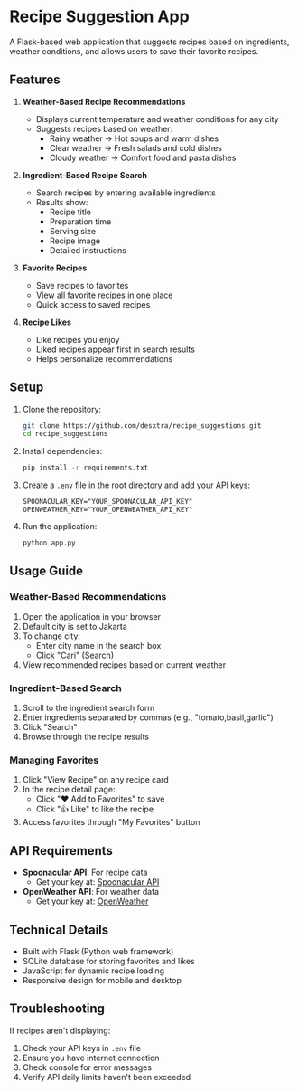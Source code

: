 # Recipe Suggestion App

A Flask-based web application that suggests recipes based on ingredients, weather conditions, and allows users to save their favorite recipes.

## Features

1. **Weather-Based Recipe Recommendations**
   - Displays current temperature and weather conditions for any city
   - Suggests recipes based on weather:
     - Rainy weather → Hot soups and warm dishes
     - Clear weather → Fresh salads and cold dishes
     - Cloudy weather → Comfort food and pasta dishes

2. **Ingredient-Based Recipe Search**
   - Search recipes by entering available ingredients
   - Results show:
     - Recipe title
     - Preparation time
     - Serving size
     - Recipe image
     - Detailed instructions

3. **Favorite Recipes**
   - Save recipes to favorites
   - View all favorite recipes in one place
   - Quick access to saved recipes

4. **Recipe Likes**
   - Like recipes you enjoy
   - Liked recipes appear first in search results
   - Helps personalize recommendations

## Setup

1. Clone the repository:
   ```bash
   git clone https://github.com/desxtra/recipe_suggestions.git
   cd recipe_suggestions
   ```

2. Install dependencies:
   ```bash
   pip install -r requirements.txt
   ```

3. Create a `.env` file in the root directory and add your API keys:
   ```plaintext
   SPOONACULAR_KEY="YOUR_SPOONACULAR_API_KEY"
   OPENWEATHER_KEY="YOUR_OPENWEATHER_API_KEY"
   ```

4. Run the application:
   ```bash
   python app.py
   ```

## Usage Guide

### Weather-Based Recommendations
1. Open the application in your browser
2. Default city is set to Jakarta
3. To change city:
   - Enter city name in the search box
   - Click "Cari" (Search)
4. View recommended recipes based on current weather

### Ingredient-Based Search
1. Scroll to the ingredient search form
2. Enter ingredients separated by commas (e.g., "tomato,basil,garlic")
3. Click "Search"
4. Browse through the recipe results

### Managing Favorites
1. Click "View Recipe" on any recipe card
2. In the recipe detail page:
   - Click "❤️ Add to Favorites" to save
   - Click "👍 Like" to like the recipe
3. Access favorites through "My Favorites" button

## API Requirements

- **Spoonacular API**: For recipe data
  - Get your key at: [Spoonacular API](https://spoonacular.com/food-api)
- **OpenWeather API**: For weather data
  - Get your key at: [OpenWeather](https://openweathermap.org/api)

## Technical Details

- Built with Flask (Python web framework)
- SQLite database for storing favorites and likes
- JavaScript for dynamic recipe loading
- Responsive design for mobile and desktop

## Troubleshooting

If recipes aren't displaying:
1. Check your API keys in `.env` file
2. Ensure you have internet connection
3. Check console for error messages
4. Verify API daily limits haven't been exceeded